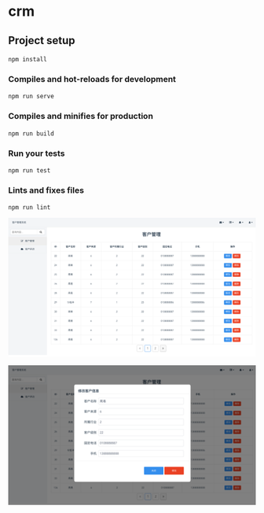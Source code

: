 # crm

## Project setup
```
npm install
```

### Compiles and hot-reloads for development
```
npm run serve
```

### Compiles and minifies for production
```
npm run build
```

### Run your tests
```
npm run test
```

### Lints and fixes files
```
npm run lint
```

![主页](https://github.com/wbzhou1992/crm/blob/master/ReadMeImages/home.png)

![弹窗](https://github.com/wbzhou1992/crm/blob/master/ReadMeImages/pop.png)